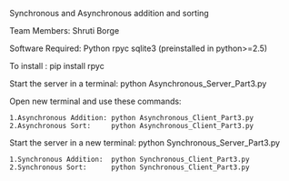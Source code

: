Synchronous and Asynchronous addition and sorting

Team Members:
Shruti Borge

Software Required:
Python
rpyc
sqlite3 (preinstalled in python>=2.5)

To install :
pip install rpyc

Start the server in a terminal:
python Asynchronous_Server_Part3.py

Open new terminal and use these commands:

    1.Asynchronous Addition: python Asynchronous_Client_Part3.py 
    2.Asynchronous Sort:     python Asynchronous_Client_Part3.py

Start the server in a new terminal:
python Synchronous_Server_Part3.py

    1.Synchronous Addition:  python Synchronous_Client_Part3.py
    2.Synchronous Sort:      python Synchronous_Client_Part3.py